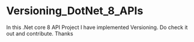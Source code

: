 # Versioning_DotNet_8_APIs
In this .Net core 8 API Project I have implemented Versioning. Do check it out and contribute. Thanks 
